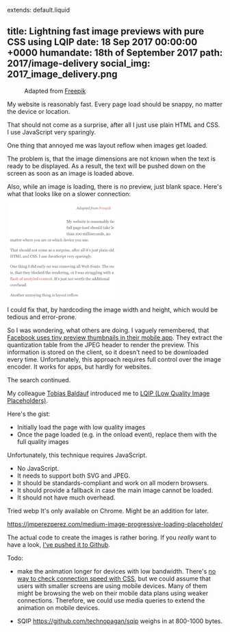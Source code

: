 extends: default.liquid

title:      Lightning fast image previews with pure CSS using LQIP
date:       18 Sep 2017 00:00:00 +0000
humandate:  18th of September 2017
path:       2017/image-delivery
social_img: 2017_image_delivery.png
---

<figure>
            <object data="/img/posts/2017/image-delivery/factory.svg" type="image/svg+xml"></object>
  <figcaption>
  Adapted from <a href="http://www.freepik.com/free-vector/industrial-machine-vector_753558.htm">Freepik</a>
  </figcaption>
</figure>

My website is reasonably fast. Every page load should be snappy, no matter the device or location.

That should not come as a surprise, after all I just use plain HTML and CSS.
I use JavaScript very sparingly.

One thing that annoyed me was layout reflow when images get loaded.

The problem is, that the image dimensions are not known when the text is ready to be displayed.
As a result, the text will be pushed down on the screen as soon as an image is loaded above.

Also, while an image is loading, there is no preview, just blank space.
Here's what that looks like on a slower connection:

<img src="/img/posts/2017/image-delivery/fout.gif" alt="Illustration of a flash of unstyled content">

I could fix that, by hardcoding the image width and height, which would be tedious and error-prone.

So I was wondering, what others are doing.
I vaguely remembered, that [Facebook uses tiny preview thumbnails in their mobile app](https://code.facebook.com/posts/991252547593574/the-technology-behind-preview-photos/).
They extract the quantization table from the JPEG header to render the preview. This information 
is stored on the client, so it doesn't need to be downloaded every time.
Unfortunately, this approach requires full control over the image encoder.
It works for apps, but hardly for websites.

The search continued.

My colleague [Tobias Baldauf](http://tobias.is/) introduced me to [LQIP (Low Quality Image Placeholders)](http://www.guypo.com/introducing-lqip-low-quality-image-placeholders/).

Here's the gist:

* Initially load the page with low quality images
* Once the page loaded (e.g. in the onload event), replace them with the full quality images

Unfortunately, this technique requires JavaScript.



* No JavaScript.
* It needs to support both SVG and JPEG.
* It should be standards-compliant and work on all modern browsers.
* It should provide a fallback in case the main image cannot be loaded.
* It should not have much overhead.

Tried webp
It's only available on Chrome.
Might be an addition for later.

https://jmperezperez.com/medium-image-progressive-loading-placeholder/


The actual code to create the images is rather boring.
If you *really* want to have a look, [I've pushed it to Github](https://github.com/mre/lqip/).

Todo:
* make the animation longer for devices with low bandwidth. There's [no way to check connection speed with CSS](https://css-tricks.com/bandwidth-media-queries/), but
we could assume that users with smaller screens are using mobile devices. Many of them might be browsing the web on their
mobile data plans using weaker connections. Therefore, we could use media queries to extend the animation on mobile devices.

* SQIP https://github.com/technopagan/sqip weighs in at 800-1000 bytes.